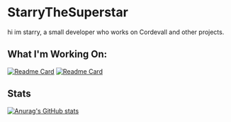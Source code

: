 # StarryTheSuperstar

hi im starry, a small developer who works on Cordevall and other projects.

## What I'm Working On:
[![Readme Card](https://github-readme-stats.vercel.app/api/pin/?username=Eveeifyeve&repo=Cordevall)](https://github.com/Eveeifyeve/Cordevall)
[![Readme Card](https://github-readme-stats.vercel.app/api/pin/?username=Eveeifyeve&repo=Cordevall-Lua)](https://github.com/Eveeifyeve/Cordevall-Lua/tree/main#readme)

## Stats
[![Anurag's GitHub stats](https://github-readme-stats.vercel.app/api?username=StarryTheSuperstar)](https://github.com/anuraghazra/github-readme-stats)
